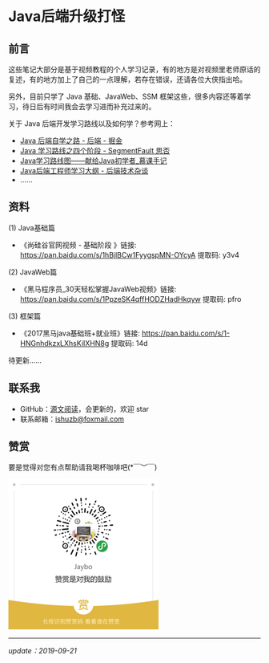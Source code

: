 # Java后端升级打怪

## 前言

这些笔记大部分是基于视频教程的个人学习记录，有的地方是对视频里老师原话的复述，有的地方加上了自己的一点理解，若存在错误，还请各位大侠指出哈。

另外，目前只学了 Java 基础、JavaWeb、SSM 框架这些，很多内容还等着学习，待日后有时间我会去学习进而补充过来的。

关于 Java 后端开发学习路线以及如何学？参考网上：

- [Java 后端自学之路 - 后端 - 掘金](https://juejin.im/entry/5a7a9a13f265da4e865a578c)
- [Java 学习路线之四个阶段 - SegmentFault 思否](https://segmentfault.com/a/1190000014933213)
- [Java学习路线图——献给Java初学者_慕课手记](https://www.imooc.com/article/21820)
- [Java后端工程师学习大纲 - 后端技术杂谈](http://www.rowkey.me/blog/2016/06/27/java-backend-study/?hmsr=toutiao.io&utm_medium=toutiao.io&utm_source=toutiao.io)
- ……



## 资料

(1) Java基础篇

- 《尚硅谷官网视频 - 基础阶段 》链接: https://pan.baidu.com/s/1hBjlBCw1FyygspMN-OYcyA 提取码: y3v4

(2) JavaWeb篇

- 《黑马程序员_30天轻松掌握JavaWeb视频》链接: https://pan.baidu.com/s/1PpzeSK4qffHODZHadHkqyw 提取码: pfro

(3) 框架篇

- 《2017黑马java基础班+就业班》链接: https://pan.baidu.com/s/1-HNGnhdkzxLXhsKiIXHN8g 提取码: 14d

待更新……



## 联系我

- GitHub：[源文阅读](https://github.com/strivebo/JavaEE-tutorial)，会更新的，欢迎 star 
- 联系邮箱：<ishuzb@foxmail.com>



## 赞赏

要是觉得对您有点帮助请我喝杯咖啡吧(*￣︶￣)

![](./img/award_geizan-300x300.png)

---

*update：2019-09-21*